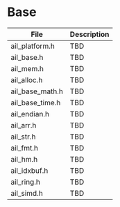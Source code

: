 # Base

| File            | Description |
| --------------- | ----------- |
| ail_platform.h  | TBD         |
| ail_base.h      | TBD         |
| ail_mem.h       | TBD         |
| ail_alloc.h     | TBD         |
| ail_base_math.h | TBD         |
| ail_base_time.h | TBD         |
| ail_endian.h    | TBD         |
| ail_arr.h       | TBD         |
| ail_str.h       | TBD         |
| ail_fmt.h       | TBD         |
| ail_hm.h        | TBD         |
| ail_idxbuf.h    | TBD         |
| ail_ring.h      | TBD         |
| ail_simd.h      | TBD         |
